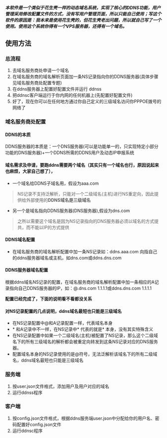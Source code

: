 ##### 本软件是一个类似于花生壳一样的动态域名系统，实现了核心的DDNS功能，用户管理采用修改配置文件的方式，没有写用户管理页面，所以只能自己使用；写这个软件的原因是：我本来是使用花生壳的，但花生壳老出问题，所以就自己写了一个使用。使用这个系统你得有一个VPS服务器，还得有一个域名。

## 使用方法
### 总流程
1. 去域名服务商处申请一个域名
2. 在域名服务商的域名解析页面加一条NS记录指向你的DDNS服务器(具体步骤见域名服务商处配置专题)
3. 在ddns服务器上配置好配置文件并运行 ddnss
4. 把ddnsc客户端运行于你内网的任何机器上(先配置好配置文件)
5. 好了，现在你可以在任何地方通过你自己定义的三级域名访问你PPPOE拨号的网络了

### 域名服务商处配置
#### DDNS的本质
DDNS服务器的本质是：一个DNS服务器(可以是功能单一的，只实现特定小部分功能的DNS服务器)+一个DDNS所需的DDNS用户及动态IP申报系统
#### 域名需求及申请，要跑ddns需要两个域名（其实只有一个域名也行，原因说起来也麻烦，大家自己想了），
+ 一个域名给DDNS子域名用，假设为aaa.com
>NS记录不支持泛解析，只能对一个二级域名(主机)进行NS重定向，因此提供给外部使用的**DDNS域名是三级域名**

+ 另一个是域名指向DDNS服务器(DNS服务器),假设为dns.com
>之所以需要这个域名是因为NS记录指向的DNS服务器必须以域名的方式提共，而不能以IP的方式提供

#### DDNS域名配置
+ 在域名服务商的域名解析配置中加一条NS记录如：ddns.aaa.com 向指自己的ddns服务器域名或主机，如dns.com或ddns.dns.com

#### DDNS服务器域名配置

根据ddns域名NS记录的配置，在域名服务商的域名解析配置中加一条相应的A记录指向自己DDNS服务器的IP，如：@.dns.com 1.1.1.1或ddns.dns.com 1.1.1.1

**配置已经完成了，下面的说明看不看都没关系**
#### 对NS记录配置的几点说明，ddns域名最短也只能是三级域名
+ 在NS记录配置中@和A记录配置一样，代表域名本身
+ \* 和A记录中不一样，在NS记录中\* 代表的就是\* 本身，没有其实特殊含义
+ 在NS记录配置中如果一个二级域名(主机)被配置了NS记录，那么这个二级域名下的所有三级域名的解析都会被重定向转发到这条NS记录对应的DNS服务器。
+ 配置域名本身的NS记录使用的是@符号，无法泛解析该域名下的所有二级域名，ddns域名最短也只能是三级域名

### 服务端
1. 按user.json文件格式，添加用户及用户对应的域名
2. 运行ddnss程序

### 客户端
1. 按config.json文件格式，根据ddns服务端user.json中分配给你的用户名、密码配置好config.json文件
2. 运行ddnsc程序
